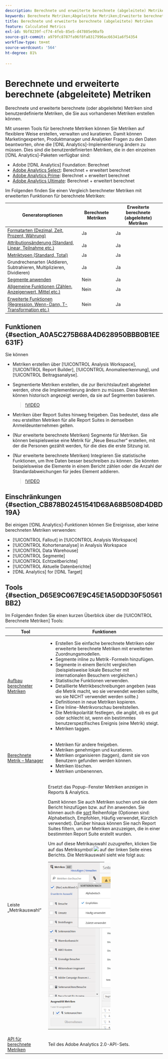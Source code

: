 ```yaml
---
description: Berechnete und erweiterte berechnete (abgeleitete) Metriken sind benutzerdefinierte Metriken, die Sie über vorhandene Metriken erstellen können.
keywords: Berechnete Metriken;Abgeleitete Metriken;Erweiterte berechnete Metriken
title: Berechnete und erweiterte berechnete (abgeleitete) Metriken
feature: Calculated Metrics
exl-id: 9bf8239f-cf74-4feb-85e5-d47805e90afb
source-git-commit: a979fc8787fa96f8fa8317996ac66341a6f54354
workflow-type: tm+mt
source-wordcount: '564'
ht-degree: 81%

---
```


# Berechnete und erweiterte berechnete (abgeleitete) Metriken

Berechnete und erweiterte berechnete (oder abgeleitete) Metriken sind benutzerdefinierte Metriken, die Sie aus vorhandenen Metriken erstellen können.

Mit unseren Tools für berechnete Metriken können Sie Metriken auf flexiblere Weise erstellen, verwalten und kuratieren. Damit können Marketingexperten, Produktmanager und Analytiker Fragen zu den Daten beantworten, ohne die [!DNL Analytics]-Implementierung ändern zu müssen. Dies sind die benutzerdefinierten Metriken, die in den einzelnen [!DNL Analytics]-Paketen verfügbar sind:

* Adobe [!DNL Analytics] Foundation: Berechnet
* [Adobe Analytics Select](https://www.adobe.com/de/data-analytics-cloud/analytics/select.html): Berechnet + erweitert berechnet
* [Adobe Analytics Prime](https://www.adobe.com/de/data-analytics-cloud/analytics/prime.html): Berechnet + erweitert berechnet
* [Adobe Analytics Ultimate](https://www.adobe.com/de/data-analytics-cloud/analytics/ultimate.html): Berechnet + erweitert berechnet

Im Folgenden finden Sie einen Vergleich berechneter Metriken mit erweiterten Funktionen für berechnete Metriken:

| Generatoroptionen | Berechnete Metriken  | Erweiterte berechnete (abgeleitete) Metriken |
|---|---|---|
| [Formatarten (Dezimal, Zeit, Prozent, Währung)](/help/components/c-calcmetrics/c-workflow/cm-workflow/c-build-metrics/cm-build-metrics.md) | Ja | Ja |
| [Attributionsänderung (Standard, Linear, Teilnahme etc.)](/help/components/c-calcmetrics/c-workflow/cm-workflow/c-build-metrics/m-metric-type-alloc.md) | Ja | Ja |
| [Metriktypen (Standard, Total)](/help/components/c-calcmetrics/c-workflow/cm-workflow/c-build-metrics/m-metric-type-alloc.md) | Ja | Ja |
| Grundrechenarten (Addieren, Subtrahieren, Multiplizieren, Dividieren) | Ja | Ja |
| [Segmente anwenden](/help/components/c-calcmetrics/c-workflow/cm-workflow/c-build-metrics/metrics-with-segments.md) | Nein | Ja |
| [Allgemeine Funktionen (Zählen, Anzeigenwert, Mittel etc.)](/help/components/c-calcmetrics/cm-reference/cm-functions.md) | Nein | Ja |
| [Erweiterte Funktionen (Regression, Wenn-Dann, T-Transformation etc.)](/help/components/c-calcmetrics/cm-reference/cm-adv-functions.md) | Nein | Ja |

## Funktionen {#section_A0A5C275B68A4D628950BBB0B1EE631F}

Sie können

* Metriken erstellen über [!UICONTROL Analysis Workspace], [!UICONTROL Report Builder], [!UICONTROL Anomalieerkennung], und [!UICONTROL Beitragsanalyse].
* Segmentierte Metriken erstellen, die zur Berichtslaufzeit abgeleitet werden, ohne die Implementierung ändern zu müssen. Diese Metriken können historisch angezeigt werden, da sie auf Segmenten basieren.

  >[!VIDEO](https://video.tv.adobe.com/v/25407/?quality=12&learn=on)

* Metriken über Report Suites hinweg freigeben. Das bedeutet, dass alle neu erstellten Metriken für alle Report Suites in demselben Anmeldeunternehmen gelten.
* (Nur erweiterte berechnete Metriken) Segmente für Metriken. Sie können beispielsweise eine Metrik für „Neue Besucher“ erstellen, mit der die Personen gezählt werden, für die dies die erste Sitzung ist.

* (Nur erweiterte berechnete Metriken) Integrieren Sie statistische Funktionen, um Ihre Daten besser beschreiben zu können. Sie könnten beispielsweise die Elemente in einem Bericht zählen oder die Anzahl der Standardabweichungen für jedes Element addieren.

  >[!VIDEO](https://video.tv.adobe.com/v/25409/?quality=12&learn=on)

## Einschränkungen {#section_CB878B02451541D68A68B508D4DBD19A}

Bei einigen [!DNL Analytics]-Funktionen können Sie Ereignisse, aber keine berechneten Metriken verwenden:

* [!UICONTROL Fallout] in [!UICONTROL Analysis Workspace]
* [!UICONTROL Kohortenanalyse] in Analysis Workspace
* [!UICONTROL Data Warehouse]
* [!UICONTROL Segmente]
* [!UICONTROL Echtzeitberichte]
* [!UICONTROL Aktuelle Datenberichte]
* [!DNL Analytics] for [!DNL Target]

## Tools {#section_D65E9C067E9C45E1A50DD30F50561BB2}

Im Folgenden finden Sie einen kurzen Überblick über die [!UICONTROL Berechnete Metriken] Tools:

<table id="table_520AFE97DB514958ABE23FD3C9CE0ABD"> 
 <thead> 
  <tr> 
   <th colname="col1" class="entry"> Tool </th> 
   <th colname="col2" class="entry"> Funktionen </th> 
  </tr>
 </thead>
 <tbody> 
  <tr> 
   <td colname="col1"><a href="/help/components/c-calcmetrics/c-workflow/cm-workflow/c-build-metrics/cm-build-metrics.md"  > Aufbau berechneter Metriken</a> </td> 
   <td colname="col2"> 
    <ul id="ul_E6F02AB9DF204C2F9A0AC92A31594B3E"> 
     <li id="li_A4A6E716374243A190C539A3F4A41C0C">Erstellen Sie einfache berechnete Metriken oder erweiterte berechnete Metriken mit erweiterten Zuordnungsmodellen. </li> 
     <li id="li_C8C97BA4E227463E98077ABA5818FFC6">Segmente inline zu Metrik-Formeln hinzufügen. </li> 
     <li id="li_8503D9E06A3C46569B5CDB4B90F72446">Segmente in einem Bericht vergleichen (beispielsweise lokale Besucher mit internationalen Besuchern vergleichen.) </li> 
     <li id="li_4B528FDE1F96400DBA0D3276408FF919">Statistische Funktionen verwenden. </li> 
     <li id="li_C1162B1EA6784B8189A8A87E2B0DA79A">Detaillierte Metrikbeschreibungen angeben (was die Metrik macht, wo sie verwendet werden sollte, wo sie NICHT verwendet werden sollte.) </li> 
     <li id="li_DEA13F5E8BF94AF1B311C467FE6E2A74">Definitionen in neue Metriken kopieren. </li> 
     <li id="li_8C21F55015D44910904202D2BF74221C">Eine Inline-Metrikvorschau bereitstellen. </li> 
     <li id="li_3704F66C321C477F9D4F52E068C231BD">Die Metrikpolarität festlegen, die angibt, ob es gut oder schlecht ist, wenn ein bestimmtes benutzerspezifisches Ereignis (eine Metrik) steigt. </li> 
     <li id="li_9D45319FA965476FB1C90DE8AA72BBD7">Metriken taggen. </li> 
    </ul> </td> 
  </tr> 
  <tr> 
   <td colname="col1"><a href="/help/components/c-calcmetrics/c-workflow/cm-workflow/cm-manager.md"  > Berechnete Metrik – Manager</a> </td> 
   <td colname="col2"> 
    <ul id="ul_E4D20D5DD3904CC6A85785B5BD4C1B1E"> 
     <li id="li_E0B216BA1478406EB6212263DF71D85B">Metriken für andere freigeben. </li> 
     <li id="li_96EB16FAF3454211AAEF78EA5B08927F">Metriken genehmigen und kuratieren. </li> 
     <li id="li_3ADBD2428EAC4B0AA61222D87C3AF2B7">Metriken organisieren (taggen), damit sie von Benutzern gefunden werden können. </li> 
     <li id="li_726F3C3390744E49BA63606FE196880E">Metriken löschen. </li> 
     <li id="li_F306BA4FA8AF4A6E987BA62634659A2F">Metriken umbenennen. </li> 
    </ul> </td> 
  </tr> 
  <tr> 
   <td colname="col1"> Leiste „Metrikauswahl“ </td> 
   <td colname="col2"> <p>Ersetzt das Popup-Fenster <span class="uicontrol">Metriken anzeigen</span> in <span class="uicontrol">Reports &amp; Analytics</span>. </p> <p>Damit können Sie auch Metriken suchen und sie dem Bericht hinzufügen bzw. auf ihn anwenden. Sie können auch die <a href="/help/components/c-calcmetrics/c-workflow/cm-workflow/cm-finding.md"  > sort</a> Reihenfolge (Optionen sind: Alphabetisch, Empfohlen, Häufig verwendet, Kürzlich verwendet). Darüber hinaus können Sie nach Report Suites filtern, um nur Metriken anzuzeigen, die in einer bestimmten Report Suite erstellt wurden. </p> <p>Um auf diese Metrikauswahl zuzugreifen, klicken Sie auf das Metriksymbol <img placement="inline"  src="https://spectrum.adobe.com/static/icons/workflow_18/Smock_Event_18_N.svg" width="15px" id="image_2C6F20B4E634486B95BACD4CA47EF991" /> auf der linken Seite eines Berichts. Die Metrikauswahl sieht wie folgt aus: </p> <p><img src="assets/metrics_rail.png" width="200px" id="image_379523E9AFEC4CF08D20C42C740AA358" /> </p> </td> 
  </tr> 
  <tr> 
   <td colname="col1"><a href="https://www.adobe.io/apis/experiencecloud/analytics/docs.html#!AdobeDocs/analytics-2.0-apis/master/README.md"  > API für berechnete Metriken</a> </td> 
   <td colname="col2"> <p>Teil des Adobe Analytics 2.0-API-Sets. </p> </td> 
  </tr> 
 </tbody> 
</table>

